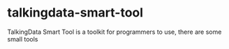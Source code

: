# talkingdata-smart-tool
TalkingData Smart Tool is a toolkit for programmers to use, there are some small tools
